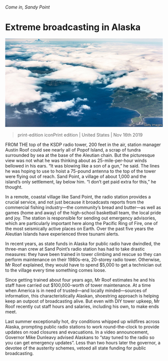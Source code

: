 ###### Come in, Sandy Point

# Extreme broadcasting in Alaska 

![image](images/20191116_usp502.jpg) 

> print-edition iconPrint edition | United States | Nov 16th 2019 

FROM THE top of the KSDP radio tower, 200 feet in the air, station manager Austin Roof could see nearly all of Popof Island, a scrap of tundra surrounded by sea at the base of the Aleutian chain. But the picturesque view was not what he was thinking about as 25-mile-per-hour winds bellowed in his ears. “It was blowing like a son of a gun,” he said. The lines he was hoping to use to hoist a 75-pound antenna to the top of the tower were flying out of reach. Sand Point, a village of about 1,000 and the island’s only settlement, lay below him. “I don’t get paid extra for this,” he thought. 

In a remote, coastal village like Sand Point, the radio station provides a crucial service, and not just because it broadcasts reports from the commercial fishing industry—the community’s bread and butter—as well as games (home and away) of the high-school basketball team, the local pride and joy. The station is responsible for sending out emergency advisories, which are particularly important here along the Pacific Ring of Fire, one of the most seismically active places on Earth. Over the past five years the Aleutian Islands have experienced three tsunami alerts. 

In recent years, as state funds in Alaska for public radio have dwindled, the three-man crew at Sand Point’s radio station has had to take drastic measures: they have been trained in tower climbing and rescue so they can perform maintenance on their 1980s-era, 20-storey radio tower. Otherwise, Mr Roof explained, they would have to spend $5,000 to get a technician out to the village every time something comes loose. 

Since getting trained about four years ago, Mr Roof estimates he and his staff have carried out $100,000-worth of tower maintenance. At a time when America is in need of trusted—and locally minded—sources of information, this characteristically Alaskan, shoestring approach is helping keep an outpost of broadcasting alive. But even with DIY tower upkeep, Mr Roof recently cut staff hours and salaries, including his own, to make ends meet. 

Last summer exceptionally hot, dry conditions whipped up wildfires across Alaska, prompting public radio stations to work round-the-clock to provide updates on road closures and evacuations. In a video announcement, Governor Mike Dunleavy advised Alaskans to “stay tuned to the radio so you can get emergency updates”. Less than two hours later the governor, a devotee of the austerity schemes, vetoed all state funding for public broadcasting. 

